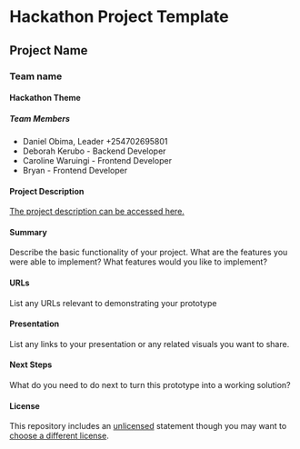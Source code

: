 # Hackathon Project Template

## Project Name

### Team name

#### Hackathon Theme

##### Team Members

- Daniel Obima, Leader +254702695801
- Deborah Kerubo - Backend Developer
- Caroline Waruingi - Frontend Developer
- Bryan - Frontend Developer
  
#### Project Description

[The project description can be accessed here.](https://docs.google.com/document/d/1HTjhCnnI__dGafjPN61USJAPzMTwo52-aU1Z6KPH6Y4/edit?usp=sharing)

#### Summary

Describe the basic functionality of your project. What are the features you were able to implement? What features would you like to implement?

#### URLs

List any URLs relevant to demonstrating your prototype

#### Presentation

List any links to your presentation or any related visuals you want to share.

#### Next Steps

What do you need to do next to turn this prototype into a working solution?

#### License

This repository includes an [unlicensed](http://unlicense.org/) statement though you may want to [choose a different license](https://choosealicense.com/).
